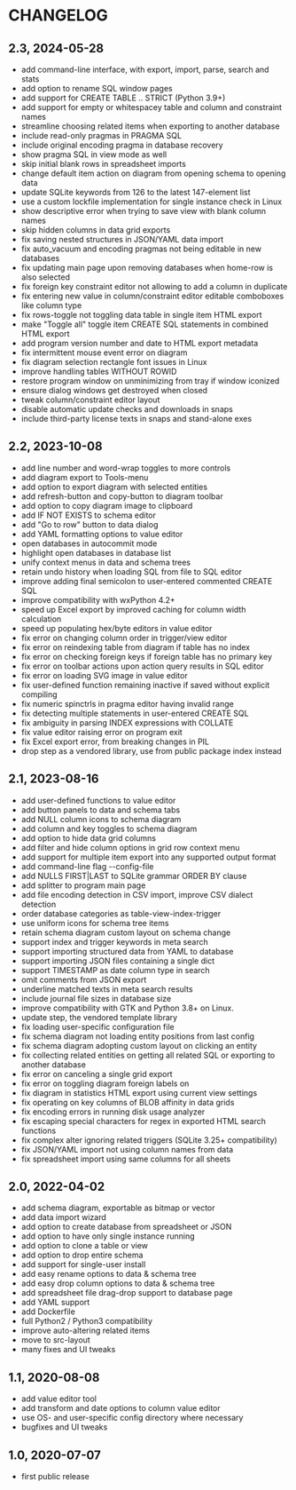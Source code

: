 CHANGELOG
=========

2.3, 2024-05-28
---------------
- add command-line interface, with export, import, parse, search and stats
- add option to rename SQL window pages
- add support for CREATE TABLE .. STRICT (Python 3.9+)
- add support for empty or whitespacey table and column and constraint names
- streamline choosing related items when exporting to another database
- include read-only pragmas in PRAGMA SQL
- include original encoding pragma in database recovery
- show pragma SQL in view mode as well
- skip initial blank rows in spreadsheet imports
- change default item action on diagram from opening schema to opening data
- update SQLite keywords from 126 to the latest 147-element list
- use a custom lockfile implementation for single instance check in Linux
- show descriptive error when trying to save view with blank column names
- skip hidden columns in data grid exports
- fix saving nested structures in JSON/YAML data import
- fix auto_vacuum and encoding pragmas not being editable in new databases
- fix updating main page upon removing databases when home-row is also selected
- fix foreign key constraint editor not allowing to add a column in duplicate
- fix entering new value in column/constraint editor editable comboboxes like column type
- fix rows-toggle not toggling data table in single item HTML export
- make "Toggle all" toggle item CREATE SQL statements in combined HTML export
- add program version number and date to HTML export metadata
- fix intermittent mouse event error on diagram
- fix diagram selection rectangle font issues in Linux
- improve handling tables WITHOUT ROWID
- restore program window on unminimizing from tray if window iconized
- ensure dialog windows get destroyed when closed
- tweak column/constraint editor layout
- disable automatic update checks and downloads in snaps
- include third-party license texts in snaps and stand-alone exes


2.2, 2023-10-08
---------------
- add line number and word-wrap toggles to more controls
- add diagram export to Tools-menu
- add option to export diagram with selected entities
- add refresh-button and copy-button to diagram toolbar
- add option to copy diagram image to clipboard
- add IF NOT EXISTS to schema editor
- add "Go to row" button to data dialog
- add YAML formatting options to value editor
- open databases in autocommit mode
- highlight open databases in database list
- unify context menus in data and schema trees
- retain undo history when loading SQL from file to SQL editor
- improve adding final semicolon to user-entered commented CREATE SQL
- improve compatibility with wxPython 4.2+
- speed up Excel export by improved caching for column width calculation
- speed up populating hex/byte editors in value editor
- fix error on changing column order in trigger/view editor
- fix error on reindexing table from diagram if table has no index
- fix error on checking foreign keys if foreign table has no primary key
- fix error on toolbar actions upon action query results in SQL editor
- fix error on loading SVG image in value editor
- fix user-defined function remaining inactive if saved without explicit compiling
- fix numeric spinctrls in pragma editor having invalid range
- fix detecting multiple statements in user-entered CREATE SQL
- fix ambiguity in parsing INDEX expressions with COLLATE
- fix value editor raising error on program exit
- fix Excel export error, from breaking changes in PIL
- drop step as a vendored library, use from public package index instead


2.1, 2023-08-16
---------------
- add user-defined functions to value editor
- add button panels to data and schema tabs
- add NULL column icons to schema diagram
- add column and key toggles to schema diagram
- add option to hide data grid columns
- add filter and hide column options in grid row context menu
- add support for multiple item export into any supported output format
- add command-line flag --config-file
- add NULLS FIRST|LAST to SQLite grammar ORDER BY clause
- add splitter to program main page
- add file encoding detection in CSV import, improve CSV dialect detection
- order database categories as table-view-index-trigger
- use uniform icons for schema tree items
- retain schema diagram custom layout on schema change
- support index and trigger keywords in meta search
- support importing structured data from YAML to database
- support importing JSON files containing a single dict
- support TIMESTAMP as date column type in search
- omit comments from JSON export
- underline matched texts in meta search results
- include journal file sizes in database size
- improve compatibility with GTK and Python 3.8+ on Linux.
- update step, the vendored template library
- fix loading user-specific configuration file
- fix schema diagram not loading entity positions from last config
- fix schema diagram adopting custom layout on clicking an entity
- fix collecting related entities on getting all related SQL or exporting to another database
- fix error on canceling a single grid export
- fix error on toggling diagram foreign labels on
- fix diagram in statistics HTML export using current view settings
- fix operating on key columns of BLOB affinity in data grids
- fix encoding errors in running disk usage analyzer
- fix escaping special characters for regex in exported HTML search functions
- fix complex alter ignoring related triggers (SQLite 3.25+ compatibility)
- fix JSON/YAML import not using column names from data
- fix spreadsheet import using same columns for all sheets


2.0, 2022-04-02
---------------
- add schema diagram, exportable as bitmap or vector
- add data import wizard
- add option to create database from spreadsheet or JSON
- add option to have only single instance running
- add option to clone a table or view
- add option to drop entire schema
- add support for single-user install
- add easy rename options to data & schema tree
- add easy drop column options to data & schema tree
- add spreadsheet file drag-drop support to database page
- add YAML support
- add Dockerfile
- full Python2 / Python3 compatibility
- improve auto-altering related items
- move to src-layout
- many fixes and UI tweaks


1.1, 2020-08-08
---------------
- add value editor tool
- add transform and date options to column value editor
- use OS- and user-specific config directory where necessary
- bugfixes and UI tweaks


1.0, 2020-07-07
---------------
- first public release
